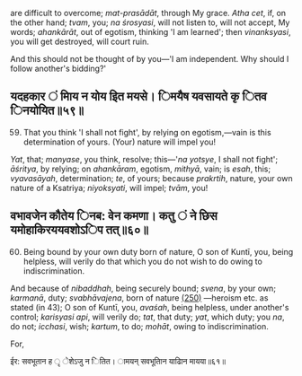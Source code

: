 are difficult to overcome; *mat-prasādāt*, through My grace. *Atha cet*, if, on the other hand; *tvam*, you; *na śrosyasi*, will not listen to, will not accept, My words; *ahankārāt*, out of egotism, thinking 'I am learned'; then *vinanksyasi*, you will get destroyed, will court ruin.

And this should not be thought of by you—'I am independent. Why should I follow another's bidding?'

## यदहकार ं मािय न योय इित मयसे। िमयैष यवसायते कृ ितव िनयोयित॥५९॥

59. That you think 'I shall not fight', by relying on egotism,—vain is this determination of yours. (Your) nature will impel you!

*Yat*, that; *manyase*, you think, resolve; this—'*na yotsye*, I shall not fight'; *āśritya*, by relying; on *ahankāram*, egotism, *mithyā*, vain; is *esah*, this; *vyavasāyah*, determination; *te*, of yours; because *prakrtih*, nature, your own nature of a Ksatriya; *niyoksyati*, will impel; *tvām*, you!

## वभावजेन कौतेय िनब: वेन कमणा। कतु ं ने छिस यमोहाकिरययवशोऽिप तत्॥६०॥

60. Being bound by your own duty born of nature, O son of Kuntī, you, being helpless, will verily do that which you do not wish to do owing to indiscrimination.

And because of *nibaddhah*, being securely bound; *svena*, by your own; *karmanā*, duty; *svabhāvajena*, born of nature [\(250\)](#page--1-0) —heroism etc. as stated (in 43); O son of Kuntī, you, *avaśah*, being helpless, under another's control; *karisyasi api*, will verily do; *tat*, that duty; *yat*, which duty; you *na*, do not; *icchasi*, wish; *kartum*, to do; *mohāt*, owing to indiscrimination.

For,

ईर: सवभूतान ह ृ ेशेऽजु न ितित। ामयन् सवभूतािन याढािन मायया॥६१॥